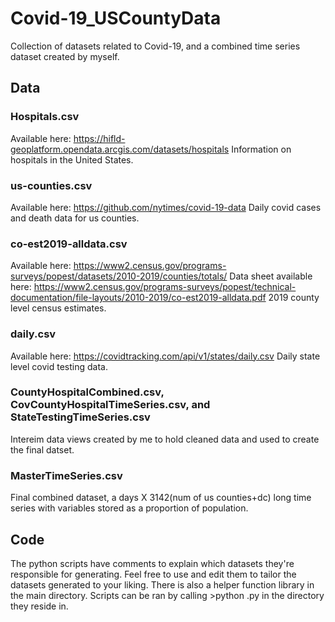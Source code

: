 # Covid-19_USCountyData
Collection of datasets related to Covid-19, and a combined time series dataset created by myself.


## Data

### Hospitals.csv
Available here: https://hifld-geoplatform.opendata.arcgis.com/datasets/hospitals
Information on hospitals in the United States.

### us-counties.csv
Available here: https://github.com/nytimes/covid-19-data
Daily covid cases and death data for us counties.

### co-est2019-alldata.csv
Available here: https://www2.census.gov/programs-surveys/popest/datasets/2010-2019/counties/totals/
Data sheet available here: https://www2.census.gov/programs-surveys/popest/technical-documentation/file-layouts/2010-2019/co-est2019-alldata.pdf
2019 county level census estimates.

### daily.csv
Available here: https://covidtracking.com/api/v1/states/daily.csv
Daily state level covid testing data.

### CountyHospitalCombined.csv, CovCountyHospitalTimeSeries.csv, and StateTestingTimeSeries.csv
Intereim data views created by me to hold cleaned data and used to create the final datset.

### MasterTimeSeries.csv
Final combined dataset, a days X 3142(num of us counties+dc) long time series with variables stored as a proportion of population.


## Code
The python scripts have comments to explain which datasets they're responsible for generating.
Feel free to use and edit them to tailor the datasets generated to your liking.
There is also a helper function library in the main directory.
Scripts can be ran by calling >python <scriptname>.py in the directory they reside in.
